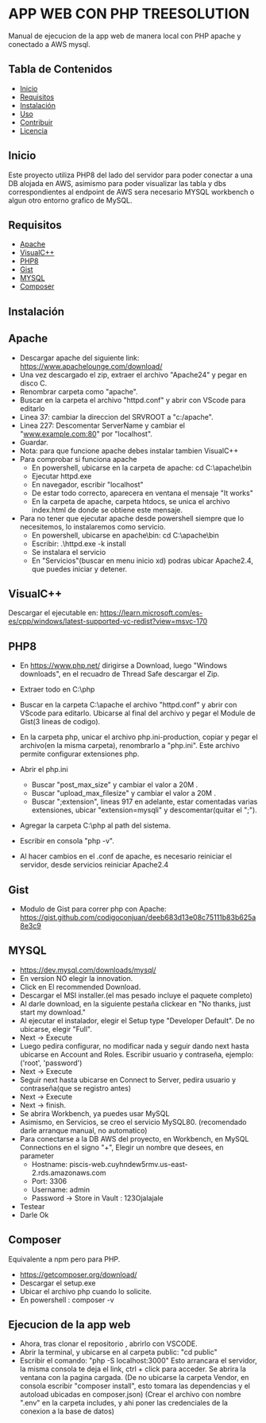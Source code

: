 # APP WEB CON PHP TREESOLUTION

Manual de ejecucion de la app web de manera local con PHP apache y conectado a AWS mysql.

## Tabla de Contenidos

- [Inicio](#inicio)
- [Requisitos](#requisitos)
- [Instalación](#instalación)
- [Uso](#uso)
- [Contribuir](#contribuir)
- [Licencia](#licencia)

## Inicio

Este proyecto utiliza PHP8 del lado del servidor para poder conectar a una DB alojada en AWS, asimismo para poder visualizar las tabla y dbs correspondientes al endpoint de AWS sera necesario MYSQL workbench o algun otro entorno grafico de MySQL.

## Requisitos

- [Apache](#Apache)
- [VisualC++](#VisualC++)
- [PHP8](#PHP8)
- [Gist](#Gist)
- [MYSQL](#MYSQL)
- [Composer](#Composer)

## Instalación

## Apache
- Descargar apache del siguiente link: https://www.apachelounge.com/download/
- Una vez descargado el zip, extraer el archivo "Apache24" y pegar en disco C.
- Renombrar carpeta como "apache".
- Buscar en la carpeta el archivo "httpd.conf" y abrir con VScode para editarlo
- Linea 37: cambiar la direccion del SRVROOT a "c:/apache".
- Linea 227: Descomentar ServerName y cambiar el "www.example.com:80" por "localhost".
- Guardar.
- Nota: para que funcione apache debes instalar tambien VisualC++
- Para comprobar si funciona apache
    - En powershell, ubicarse en la carpeta de apache: cd C:\apache\bin
    - Ejecutar httpd.exe
    - En navegador, escribir "localhost"
    - De estar todo correcto, aparecera en ventana el mensaje "It works"
    - En la carpeta de apache, carpeta htdocs, se unica el archivo index.html de donde se obtiene este mensaje.
- Para no tener que ejecutar apache desde powershell siempre que lo necesitemos, lo instalaremos como servicio.
    - En powershell, ubicarse en apache\bin: cd C:\apache\bin
    - Escribir: .\httpd.exe -k install 
    - Se instalara el servicio
    - En "Servicios"(buscar en menu inicio xd) podras ubicar Apache2.4, que puedes iniciar y detener. 
    
## VisualC++
Descargar el ejecutable en: 
https://learn.microsoft.com/es-es/cpp/windows/latest-supported-vc-redist?view=msvc-170

## PHP8
- En https://www.php.net/  dirigirse a Download, luego "Windows downloads", en el recuadro de Thread Safe descargar el Zip.
- Extraer todo en C:\php
- Buscar en la carpeta C:\apache el archivo "httpd.conf" y abrir con VScode para editarlo. Ubicarse al final del archivo y pegar el Module de Gist(3 lineas de codigo).
- En la carpeta php, unicar el archivo php.ini-production, copiar y pegar el archivo(en la misma carpeta), renombrarlo a "php.ini". Este archivo permite configurar extensiones php.
- Abrir el php.ini
    - Buscar "post_max_size" y cambiar el valor a 20M .
    - Buscar "upload_max_filesize" y cambiar el valor a 20M .
    - Buscar ";extension", lineas 917 en adelante, estar comentadas varias extensiones, ubicar "extension=mysqli" y descomentar(quitar el ";"). 
- Agregar la carpeta C:\php al path del sistema.
- Escribir en consola "php -v".

- Al hacer cambios en el .conf de apache, es necesario reiniciar el servidor, desde servicios reiniciar Apache2.4

## Gist
- Modulo de Gist para correr php con Apache:
https://gist.github.com/codigoconjuan/deeb683d13e08c75111b83b625a8e3c9

## MYSQL
- https://dev.mysql.com/downloads/mysql/ 
- En version NO elegir la innovation.
- Click en El recommended Download. 
- Descargar el MSI installer.(el mas pesado incluye el paquete completo)
- Al darle download, en la siguiente pestaña clickear en "No thanks, just start my download."
- Al ejecutar el instalador, elegir el Setup type "Developer Default". De no ubicarse, elegir "Full".
- Next -> Execute
- Luego pedira configurar, no modificar nada y seguir dando next hasta ubicarse en Account and Roles. Escribir usuario y contraseña, ejemplo: ('root', 'password')
- Next -> Execute
- Seguir next hasta ubicarse en Connect to Server, pedira usuario y contraseña(que se registro antes)
- Next -> Execute
- Next -> finish.
- Se abrira Workbench, ya puedes usar MySQL
- Asimismo, en Servicios, se creo el servicio MySQL80. (recomendado darle arranque manual, no automatico)
- Para conectarse a la DB AWS del proyecto, en Workbench, en MySQL Connections en el signo "+", Elegir un nombre que desees, en parameter
    - Hostname: piscis-web.cuyhndew5rmv.us-east-2.rds.amazonaws.com
    - Port: 3306
    - Username:  admin
    - Password -> Store in Vault : 123Ojalajale
- Testear
- Darle Ok

## Composer
Equivalente a npm pero para PHP.
- https://getcomposer.org/download/
- Descargar el setup.exe 
- Ubicar el archivo php cuando lo solicite.
- En powershell :  composer -v


## Ejecucion de la app web
- Ahora, tras clonar el repositorio , abrirlo con VSCODE.
- Abrir la terminal, y ubicarse en al carpeta public: "cd public"
- Escribir el comando: "php -S localhost:3000" Esto arrancara el servidor, la misma consola te deja el link, ctrl + click para acceder. Se abrira la ventana con la pagina cargada.
(De no ubicarse la carpeta Vendor, en consola escribir "composer install", esto tomara las dependencias y el autoload ubicadas en composer.json)
(Crear el archivo con nombre ".env" en la carpeta includes, y ahi poner las credenciales de la conexion a la base de datos)
